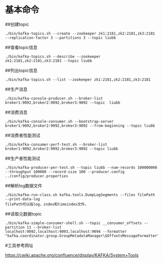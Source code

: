 # 基本命令

##创建topic

```
./bin/kafka-topics.sh --create --zookeeper zk1:2181,zk2:2181,zk3:2181 --replication-factor 3 --partitions 3 --topic liubb
```

##查看topic信息

```
./bin/kafka-topics.sh --describe --zookeeper zk1:2181,zk2:2181,zk3:2181 --topic liubb
```

##列出topic信息

```
./bin/kafka-topics.sh --list --zookeeper zk1:2181,zk2:2181,zk3:2181
```

##生产消息

```
./bin/kafka-console-producer.sh --broker-list broker1:9092,broker2:9092,broker3:9092 --topic  liubb
```

##消费消息

```
./bin/kafka-console-consumer.sh --bootstrap-server broker1:9092,broker2:9092,broker3:9092 --from-beginning --topic liubb
```

##消费者性能测试

```
./bin/kafka-consumer-perf-test.sh --broker-list broker1:9092,broker2:9092,broker3:9092 --topic liubb
```

##生产者性能测试

```
./bin/kafka-producer-per-test.sh --topic liubb --num-records 100000000 --throughput 100000 --record-size 100 --producer.config ../config/producer.properties
```

##解析log数据文件

```
./bin/kafka-run-class.sh kafka.tools.DumpLogSegments --files filePath --print-data-log
filePath可以指log，index和timeindex文件。
```

##读取元数据topic

```
./bin/kafka-simple-consumer-shell.sh --topic __consumer_offsets --partition 11 --broker-list localhost:9092,localhost:9093,localhost:9094 --formatter "kafka.coordinator.group.GroupMetadataManager\$OffsetsMessageFormatter"
```

#工具参考网址

https://cwiki.apache.org/confluence/display/KAFKA/System+Tools


